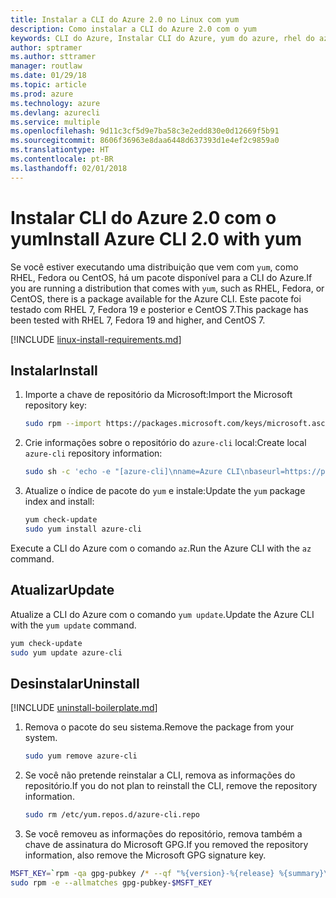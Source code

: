 ```yaml
---
title: Instalar a CLI do Azure 2.0 no Linux com yum
description: Como instalar a CLI do Azure 2.0 com o yum
keywords: CLI do Azure, Instalar CLI do Azure, yum do azure, rhel do azure, fedora do azure, centos do azure
author: sptramer
ms.author: sttramer
manager: routlaw
ms.date: 01/29/18
ms.topic: article
ms.prod: azure
ms.technology: azure
ms.devlang: azurecli
ms.service: multiple
ms.openlocfilehash: 9d11c3cf5d9e7ba58c3e2edd830e0d12669f5b91
ms.sourcegitcommit: 8606f36963e8daa6448d637393d1e4ef2c9859a0
ms.translationtype: HT
ms.contentlocale: pt-BR
ms.lasthandoff: 02/01/2018
---
```

# <a name="install-azure-cli-20-with-yum"></a><span data-ttu-id="4eb3b-104">Instalar CLI do Azure 2.0 com o yum</span><span class="sxs-lookup"><span data-stu-id="4eb3b-104">Install Azure CLI 2.0 with yum</span></span>

<span data-ttu-id="4eb3b-105">Se você estiver executando uma distribuição que vem com `yum`, como RHEL, Fedora ou CentOS, há um pacote disponível para a CLI do Azure.</span><span class="sxs-lookup"><span data-stu-id="4eb3b-105">If you are running a distribution that comes with `yum`, such as RHEL, Fedora, or CentOS, there is a package available for the Azure CLI.</span></span> <span data-ttu-id="4eb3b-106">Este pacote foi testado com RHEL 7, Fedora 19 e posterior e CentOS 7.</span><span class="sxs-lookup"><span data-stu-id="4eb3b-106">This package has been tested with RHEL 7, Fedora 19 and higher, and CentOS 7.</span></span>

[!INCLUDE [linux-install-requirements.md](includes/linux-install-requirements.md)]

## <a name="install"></a><span data-ttu-id="4eb3b-107">Instalar</span><span class="sxs-lookup"><span data-stu-id="4eb3b-107">Install</span></span>

1. <span data-ttu-id="4eb3b-108">Importe a chave de repositório da Microsoft:</span><span class="sxs-lookup"><span data-stu-id="4eb3b-108">Import the Microsoft repository key:</span></span>

   ```bash
   sudo rpm --import https://packages.microsoft.com/keys/microsoft.asc
   ```

2. <span data-ttu-id="4eb3b-109">Crie informações sobre o repositório do `azure-cli` local:</span><span class="sxs-lookup"><span data-stu-id="4eb3b-109">Create local `azure-cli` repository information:</span></span>

   ```bash
   sudo sh -c 'echo -e "[azure-cli]\nname=Azure CLI\nbaseurl=https://packages.microsoft.com/yumrepos/azure-cli\nenabled=1\ngpgcheck=1\ngpgkey=https://packages.microsoft.com/keys/microsoft.asc" > /etc/yum.repos.d/azure-cli.repo'
   ```

3. <span data-ttu-id="4eb3b-110">Atualize o índice de pacote do `yum` e instale:</span><span class="sxs-lookup"><span data-stu-id="4eb3b-110">Update the `yum` package index and install:</span></span>

   ```bash
   yum check-update
   sudo yum install azure-cli
   ```

<span data-ttu-id="4eb3b-111">Execute a CLI do Azure com o comando `az`.</span><span class="sxs-lookup"><span data-stu-id="4eb3b-111">Run the Azure CLI with the `az` command.</span></span>

## <a name="update"></a><span data-ttu-id="4eb3b-112">Atualizar</span><span class="sxs-lookup"><span data-stu-id="4eb3b-112">Update</span></span>

<span data-ttu-id="4eb3b-113">Atualize a CLI do Azure com o comando `yum update`.</span><span class="sxs-lookup"><span data-stu-id="4eb3b-113">Update the Azure CLI with the `yum update` command.</span></span>

```bash
yum check-update
sudo yum update azure-cli
```

## <a name="uninstall"></a><span data-ttu-id="4eb3b-114">Desinstalar</span><span class="sxs-lookup"><span data-stu-id="4eb3b-114">Uninstall</span></span>

[!INCLUDE [uninstall-boilerplate.md](includes/uninstall-boilerplate.md)]

1. <span data-ttu-id="4eb3b-115">Remova o pacote do seu sistema.</span><span class="sxs-lookup"><span data-stu-id="4eb3b-115">Remove the package from your system.</span></span>

   ```bash
   sudo yum remove azure-cli
   ```

2. <span data-ttu-id="4eb3b-116">Se você não pretende reinstalar a CLI, remova as informações do repositório.</span><span class="sxs-lookup"><span data-stu-id="4eb3b-116">If you do not plan to reinstall the CLI, remove the repository information.</span></span>

   ```bash
   sudo rm /etc/yum.repos.d/azure-cli.repo
   ```

3. <span data-ttu-id="4eb3b-117">Se você removeu as informações do repositório, remova também a chave de assinatura do Microsoft GPG.</span><span class="sxs-lookup"><span data-stu-id="4eb3b-117">If you removed the repository information, also remove the Microsoft GPG signature key.</span></span>

  ```bash
  MSFT_KEY=`rpm -qa gpg-pubkey /* --qf "%{version}-%{release} %{summary}\n" | grep Microsoft | awk '{print $1}'`
  sudo rpm -e --allmatches gpg-pubkey-$MSFT_KEY
  ```
